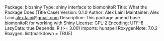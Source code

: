 Package: bioshiny
Type: shiny interface to biomonitoR
Title: What the Package Does (Title Case)
Version: 0.1.0
Author: Alex Laini
Maintainer: Alex Laini <alex.laini@gmail.com>
Description: This package amend base biomonitoR for working with Shiny
License: GPL-2
Encoding: UTF-8
LazyData: true
Depends: R (>= 3.00)
Imports: hunspell
RoxygenNote: 7.0.2
Roxygen: list(markdown = TRUE)


